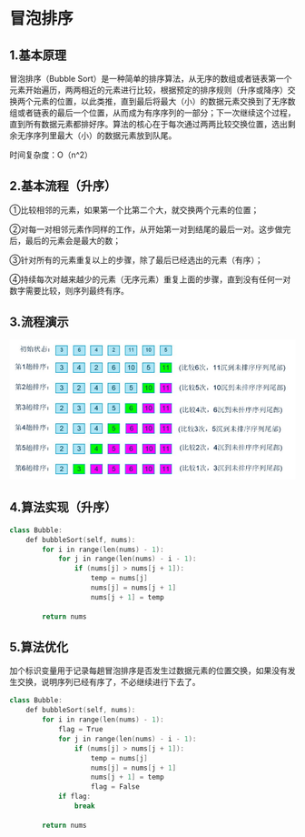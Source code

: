 # 冒泡排序

## 1.基本原理

冒泡排序（Bubble Sort）是一种简单的排序算法，从无序的数组或者链表第一个元素开始遍历，两两相近的元素进行比较，根据预定的排序规则（升序或降序）交换两个元素的位置，以此类推，直到最后将最大（小）的数据元素交换到了无序数组或者链表的最后一个位置，从而成为有序序列的一部分；下一次继续这个过程，直到所有数据元素都排好序。算法的核心在于每次通过两两比较交换位置，选出剩余无序序列里最大（小）的数据元素放到队尾。

时间复杂度：O（n^2）

## 2.基本流程（升序）

①比较相邻的元素，如果第一个比第二个大，就交换两个元素的位置；

②对每一对相邻元素作同样的工作，从开始第一对到结尾的最后一对。这步做完后，最后的元素会是最大的数；

③针对所有的元素重复以上的步骤，除了最后已经选出的元素（有序）；

④持续每次对越来越少的元素（无序元素）重复上面的步骤，直到没有任何一对数字需要比较，则序列最终有序。

## 3.流程演示
![Bubble_Sort](../../../img/Bubble_Sort.jpg)

## 4.算法实现（升序）

``` C++
class Bubble:
    def bubbleSort(self, nums):
        for i in range(len(nums) - 1):
            for j in range(len(nums) - i - 1):
                if (nums[j] > nums[j + 1]):
                    temp = nums[j]
                    nums[j] = nums[j + 1]
                    nums[j + 1] = temp
 
        return nums
```

## 5.算法优化

加个标识变量用于记录每趟冒泡排序是否发生过数据元素的位置交换，如果没有发生交换，说明序列已经有序了，不必继续进行下去了。

``` C++
class Bubble:
    def bubbleSort(self, nums):
        for i in range(len(nums) - 1):
            flag = True
            for j in range(len(nums) - i - 1):
                if (nums[j] > nums[j + 1]):
                    temp = nums[j]
                    nums[j] = nums[j + 1]
                    nums[j + 1] = temp
                    flag = False
            if flag:
                break
 
        return nums
```